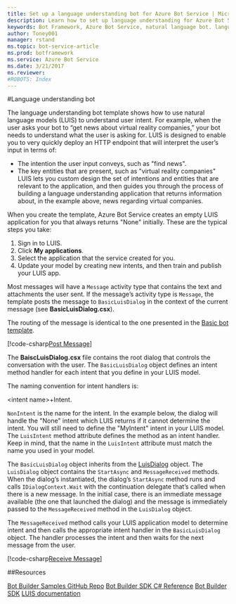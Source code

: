 ```yaml
---
title: Set up a language understanding bot for Azure Bot Service | Microsoft Docs
description: Learn how to set up language understanding for Azure Bot Service.
keywords: Bot Framework, Azure Bot Service, natural language bot. language understanding bog
author: Toney001
manager: rstand
ms.topic: bot-service-article
ms.prod: botframework
ms.service: Azure Bot Service
ms.date: 3/21/2017
ms.reviewer:
#ROBOTS: Index
---
```


#Language understanding bot


The language understanding bot template shows how to use natural language models (LUIS) to understand user intent. For example, when the user asks your bot to “get news about virtual reality companies,” your bot needs to understand what the user is asking for. LUIS is designed to enable you to very quickly deploy an HTTP endpoint that will interpret the user’s input in terms of:
- The intention the user input conveys, such as "find news".
- The key entities that are present, such as "virtual reality companies" 
LUIS lets you custom design the set of intentions and entities that are relevant to the application, and then guides you through the process of building a language understanding application that returns information about, in the example above, news regarding virtual companies.

When you create the template, Azure Bot Service creates an empty LUIS application for you that always returns "None" initially. These are the typical steps you take:

1. Sign in to LUIS.
2. Click **My applications**.
3. Select the application that the service created for you.
4. Update your model by creating new intents, and then train and publish your LUIS app.

Most messages will have a `Message` activity type that contains the text and attachments the user sent. If the message’s activity type is `Message`, the template posts the message to `BasicLuisDialog` in the context of the current message (see **BasicLuisDialog.csx**).

The routing of the message is identical to the one presented in the [Basic bot template](bot-framework-azure-basicbot.md).

[!code-csharp[Post Message](../includes/code/azure-understanding-language.cs#postMessage)]

The **BaiscLuisDialog.csx** file contains the root dialog that controls the conversation with the user. The `BasicLuisDialog` object defines an intent method handler for each intent that you define in your LUIS model. 

The naming convention for intent handlers is:

\<intent name\>+Intent. 

`NonIntent` is the name for the intent. In the example below, the dialog will handle the "None" intent which LUIS returns if it cannot determine the intent. You will still need to define the "MyIntent" intent in your LUIS model. The `LuisIntent` method attribute defines the method as an intent handler. Keep in mind, that the name in the `LuisIntent` attribute must match the name you used in your model.

The `BasicLuisDialog` object inherits from the <a href="https://docs.botframework.com/en-us/csharp/builder/sdkreference/d8/df9/class_microsoft_1_1_bot_1_1_builder_1_1_dialogs_1_1_luis_dialog.html/" target="_blank">LuisDialog</a> object. The `LuisDialog` object contains the `StartAsync` and `MessageReceived` methods. When the dialog’s instantiated, the dialog’s `StartAsync` method runs and calls `IDialogContext.Wait` with the continuation delegate that’s called when there is a new message. In the initial case, there is an immediate message available (the one that launched the dialog) and the message is immediately passed to the `MessageReceived` method in the `LuisDialog` object.

The `MessageReceived` method calls your LUIS application model to determine intent and then calls the appropriate intent handler in the `BasicLuisDialog` object. The handler processes the intent and then waits for the next message from the user.

[!code-csharp[Receive Message](../includes/code/azure-understanding-language.cs#receiveMessage)]

##Resources

<a href="https://github.com/Microsoft/BotBuilder-Samples" target="_blank">Bot Builder Samples GitHub Repo</a>
<a href="https://docs.botframework.com/en-us/csharp/builder/sdkreference/" target="_blank">Bot Builder SDK C# Reference</a>
<a href="https://github.com/Microsoft/BotBuilder-Samples" target="_blank">Bot Builder SDK</a>
<a href="https://www.luis.ai/Help" target="_blank">LUIS documentation</a>



[LuisDialogLink]: https://docs.botframework.com/en-us/csharp/builder/sdkreference/d8/df9/class_microsoft_1_1_bot_1_1_builder_1_1_dialogs_1_1_luis_dialog.html/